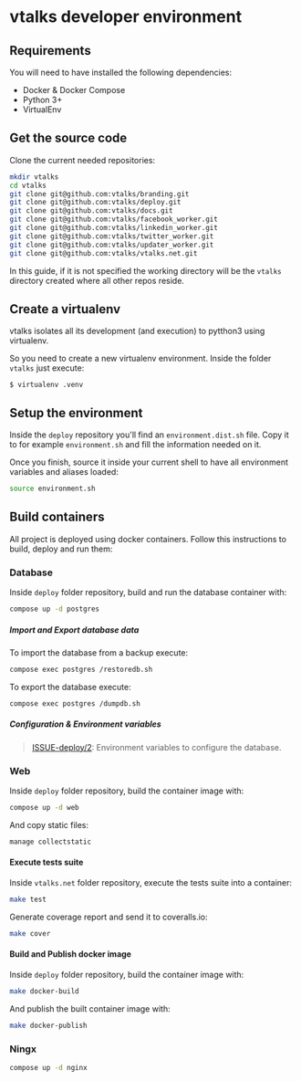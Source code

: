 # vtalks developer environment

## Requirements

You will need to have installed the following dependencies:

* Docker & Docker Compose
* Python 3+
* VirtualEnv

## Get the source code

Clone the current needed repositories:

```bash
mkdir vtalks
cd vtalks
git clone git@github.com:vtalks/branding.git
git clone git@github.com:vtalks/deploy.git
git clone git@github.com:vtalks/docs.git
git clone git@github.com:vtalks/facebook_worker.git
git clone git@github.com:vtalks/linkedin_worker.git
git clone git@github.com:vtalks/twitter_worker.git
git clone git@github.com:vtalks/updater_worker.git
git clone git@github.com:vtalks/vtalks.net.git
```

In this guide, if it is not specified the working directory will be the 
`vtalks` directory created where all other repos reside.

## Create a virtualenv

vtalks isolates all its development (and execution) to pytthon3 using
virtualenv.

So you need to create a new virtualenv environment. Inside the folder
`vtalks` just execute:

```
$ virtualenv .venv
```

## Setup the environment

Inside the `deploy` repository you'll find an `environment.dist.sh` file. 
Copy it to for example `environment.sh` and fill the information 
needed on it.

Once you finish, source it inside your current shell to have all environment 
variables and aliases loaded:

```bash
source environment.sh
```

## Build containers

All project is deployed using docker containers. Follow this instructions to 
build, deploy and run them:

### Database

Inside `deploy` folder repository, build and run the database container with:

```bash
compose up -d postgres
```

##### Import and Export database data

To import the database from a backup execute:

```bash
compose exec postgres /restoredb.sh
```

To export the database execute:

```bash
compose exec postgres /dumpdb.sh
```

##### Configuration & Environment variables

> [ISSUE-deploy/2](https://github.com/vtalks/deploy/issues/2):
> Environment variables to configure the database.

### Web

Inside `deploy` folder repository, build the container image with:

```bash
compose up -d web
```

And copy static files:

```bash
manage collectstatic
```

#### Execute tests suite

Inside `vtalks.net` folder repository, execute the tests suite into a  container:

```bash
make test
```

Generate coverage report and send it to coveralls.io:

```bash
make cover
```

#### Build and Publish docker image

Inside `deploy` folder repository, build the container image with:

```bash
make docker-build
```

And publish the built container image with:

```bash
make docker-publish
```

### Ningx

```bash
compose up -d nginx
```
